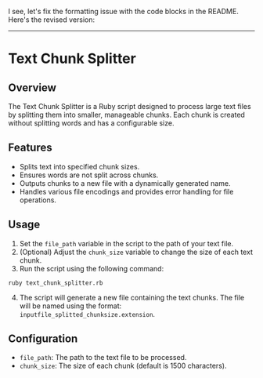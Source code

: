 I see, let's fix the formatting issue with the code blocks in the README. Here's the revised version:

---

# Text Chunk Splitter

## Overview
The Text Chunk Splitter is a Ruby script designed to process large text files by splitting them into smaller, manageable chunks. Each chunk is created without splitting words and has a configurable size.

## Features
- Splits text into specified chunk sizes.
- Ensures words are not split across chunks.
- Outputs chunks to a new file with a dynamically generated name.
- Handles various file encodings and provides error handling for file operations.

## Usage
1. Set the `file_path` variable in the script to the path of your text file.
2. (Optional) Adjust the `chunk_size` variable to change the size of each text chunk.
3. Run the script using the following command:

```
ruby text_chunk_splitter.rb
```

4. The script will generate a new file containing the text chunks. The file will be named using the format: `inputfile_splitted_chunksize.extension`.

## Configuration
- `file_path`: The path to the text file to be processed.
- `chunk_size`: The size of each chunk (default is 1500 characters).
